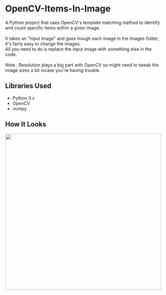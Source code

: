 # OpenCV-Items-In-Image
A Python project that uses OpenCV's template matching method to identify and count specific items within a given image.
<br><br>
It takes an "input image" and goes trough each image in the Images folder, it's fairly easy to change the images.<br>
All you need to do is replace the input image with something else in the code.
<br><br>
Note : Resolution plays a big part with OpenCV so might need to tweak the image sizes a bit incase you're having trouble.
## Libraries Used
- Python 3.x
- OpenCV
- numpy 
  
## How It Looks
<img src="https://github.com/lucas-ohlin/OpenCV-Items-In-Image/assets/113690228/b09df373-e17e-48ce-90e8-abb512ba5867" width="500">
